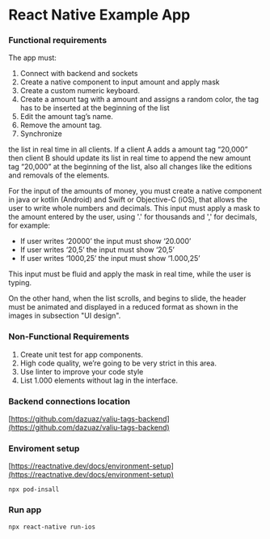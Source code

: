 # React Native Example App

### Functional requirements

The app must:

1. Connect with backend and sockets
1. Create a native component to input amount and apply mask
1. Create a custom numeric keyboard.
1. Create a amount tag with a amount and assigns a random color, the tag has to be inserted at the beginning of the list
1. Edit the amount tag’s name.
1. Remove the amount tag.
1. Synchronize

the list in real time in all clients. If a client A adds a amount tag “20,000” then client B should update its list in real time to append the new amount tag “20,000” at the beginning of the list, also all changes like the editions and removals of the elements.

For the input of the amounts of money, you must create a native component in java or kotlin (Android) and Swift or Objective-C (iOS), that allows the user to write whole numbers and decimals. This input must apply a mask to the amount entered by the user, using '.' for thousands and ',' for decimals, for example:

- If user writes ‘20000’ the input must show ‘20.000’
- If user writes ‘20,5’ the input must show ‘20,5’
- If user writes ‘1000,25’ the input must show ‘1.000,25’

This input must be fluid and apply the mask in real time, while the user is typing.

On the other hand, when the list scrolls, and begins to slide, the header must be animated and displayed in a reduced format as shown in the images in subsection "UI design".

### **Non-Functional Requirements**

1. Create unit test for app components.
1. High code quality, we’re going to be very strict in this area.
1. Use linter to improve your code style
1. List 1.000 elements without lag in the interface.

### Backend connections location

[https://github.com/dazuaz/valiu-tags-backend](https://github.com/dazuaz/valiu-tags-backend)

### Enviroment setup

[https://reactnative.dev/docs/environment-setup](https://reactnative.dev/docs/environment-setup)

`npx pod-insall`

### Run app

`npx react-native run-ios`
